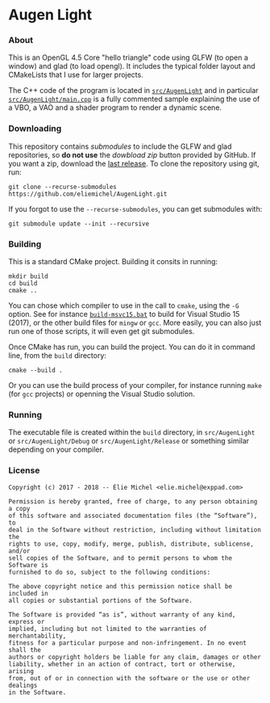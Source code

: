Augen Light
===========

### About

This is an OpenGL 4.5 Core "hello triangle" code using GLFW (to open a window) and glad (to load opengl). It includes the typical folder layout and CMakeLists that I use for larger projects.

The C++ code of the program is located in [`src/AugenLight`](src/AugenLight) and in particular [`src/AugenLight/main.cpp`](src/AugenLight/main.cpp) is a fully commented sample explaining the use of a VBO, a VAO and a shader program to render a dynamic scene.

### Downloading

This repository contains *submodules* to include the GLFW and glad repositories, so **do not use** the *dowbload zip* button provided by GitHub. If you want a zip, download the [last release](https://github.com/eliemichel/AugenLight/releases/download/lvl0-v1.0/AugenLight.zip). To clone the repository using git, run:

```
git clone --recurse-submodules https://github.com/eliemichel/AugenLight.git
```

If you forgot to use the `--recurse-submodules`, you can get submodules with:

```
git submodule update --init --recursive
```

### Building

This is a standard CMake project. Building it consits in running:

```
mkdir build
cd build
cmake ..
```

You can chose which compiler to use in the call to `cmake`, using the `-G` option. See for instance [`build-msvc15.bat`](build-msvc15.bat) to build for Visual Studio 15 (2017), or the other build files for `mingw` or `gcc`. More easily, you can also just run one of those scripts, it will even get git submodules.

Once CMake has run, you can build the project. You can do it in command line, from the `build` directory:

```
cmake --build .
```

Or you can use the build process of your compiler, for instance running `make` (for `gcc` projects) or openning the Visual Studio solution.

### Running

The executable file is created within the `build` directory, in `src/AugenLight` or `src/AugenLight/Debug` or `src/AugenLight/Release` or something similar depending on your compiler.

### License

```
Copyright (c) 2017 - 2018 -- Élie Michel <elie.michel@exppad.com>

Permission is hereby granted, free of charge, to any person obtaining a copy
of this software and associated documentation files (the “Software”), to
deal in the Software without restriction, including without limitation the
rights to use, copy, modify, merge, publish, distribute, sublicense, and/or
sell copies of the Software, and to permit persons to whom the Software is
furnished to do so, subject to the following conditions:

The above copyright notice and this permission notice shall be included in
all copies or substantial portions of the Software.

The Software is provided “as is”, without warranty of any kind, express or
implied, including but not limited to the warranties of merchantability,
fitness for a particular purpose and non-infringement. In no event shall the
authors or copyright holders be liable for any claim, damages or other
liability, whether in an action of contract, tort or otherwise, arising
from, out of or in connection with the software or the use or other dealings
in the Software.
```
